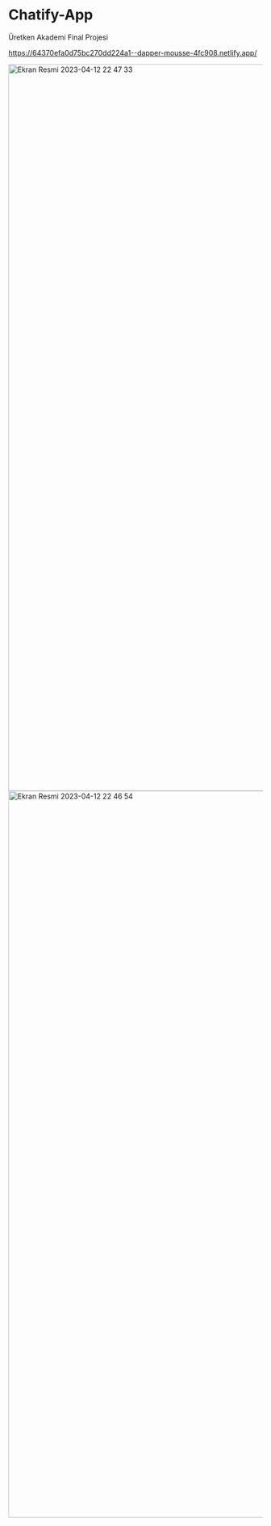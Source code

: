 # Chatify-App
Üretken Akademi Final Projesi

https://64370efa0d75bc270dd224a1--dapper-mousse-4fc908.netlify.app/

<img width="1440" alt="Ekran Resmi 2023-04-12 22 47 33" src="https://user-images.githubusercontent.com/98476482/231602271-3e2fdb8f-8985-4406-bc72-f57a319b9064.png">
<img width="1440" alt="Ekran Resmi 2023-04-12 22 46 54" src="https://user-images.githubusercontent.com/98476482/231602306-635442f1-1fe6-4bc2-87b5-0c8124100eff.png">
